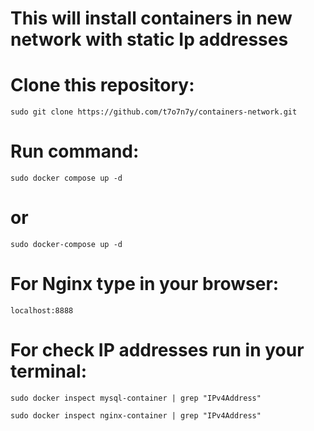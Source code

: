 # This will install containers in new network with static Ip addresses

# Clone this repository:
```
sudo git clone https://github.com/t7o7n7y/containers-network.git
```
# Run command:
```
sudo docker compose up -d
```
# or
```
sudo docker-compose up -d
```
# For Nginx type in your browser:
```
localhost:8888
```
# For check IP addresses run in your terminal:
```
sudo docker inspect mysql-container | grep "IPv4Address"
```
```
sudo docker inspect nginx-container | grep "IPv4Address"
```

